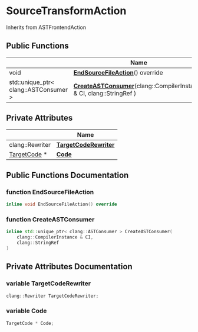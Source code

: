 # SourceTransformAction





Inherits from ASTFrontendAction

## Public Functions

|                | Name           |
| -------------- | -------------- |
| void | **[EndSourceFileAction](../Classes/classSourceTransformAction.md#function-endsourcefileaction)**() override |
| std::unique_ptr< clang::ASTConsumer > | **[CreateASTConsumer](../Classes/classSourceTransformAction.md#function-createastconsumer)**(clang::CompilerInstance & CI, clang::StringRef ) |

## Private Attributes

|                | Name           |
| -------------- | -------------- |
| clang::Rewriter | **[TargetCodeRewriter](../Classes/classSourceTransformAction.md#variable-targetcoderewriter)**  |
| [TargetCode](../Classes/classTargetCode.md) * | **[Code](../Classes/classSourceTransformAction.md#variable-code)**  |

## Public Functions Documentation

### function EndSourceFileAction

```cpp linenums="1"
inline void EndSourceFileAction() override
```


### function CreateASTConsumer

```cpp linenums="1"
inline std::unique_ptr< clang::ASTConsumer > CreateASTConsumer(
    clang::CompilerInstance & CI,
    clang::StringRef
)
```


## Private Attributes Documentation

### variable TargetCodeRewriter

```cpp linenums="1"
clang::Rewriter TargetCodeRewriter;
```


### variable Code

```cpp linenums="1"
TargetCode * Code;
```



